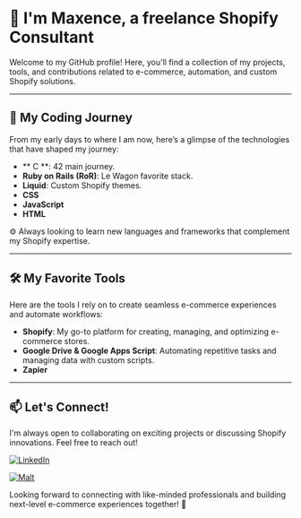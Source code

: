 # 👋 I'm Maxence, a freelance Shopify Consultant

Welcome to my GitHub profile! Here, you'll find a collection of my projects, tools, and contributions related to e-commerce, automation, and custom Shopify solutions.

---

## 🚀 **My Coding Journey**

From my early days to where I am now, here’s a glimpse of the technologies that have shaped my journey:

- ** C **: 42 main journey.
- **Ruby on Rails (RoR)**: Le Wagon favorite stack.
- **Liquid**: Custom Shopify themes.
- **CSS**
- **JavaScript**
- **HTML**

⚙️ Always looking to learn new languages and frameworks that complement my Shopify expertise.

---

## 🛠️ **My Favorite Tools**

Here are the tools I rely on to create seamless e-commerce experiences and automate workflows:

- **Shopify**: My go-to platform for creating, managing, and optimizing e-commerce stores.
- **Google Drive & Google Apps Script**: Automating repetitive tasks and managing data with custom scripts.
- **Zapier**

---

## 📫 **Let's Connect!**

I'm always open to collaborating on exciting projects or discussing Shopify innovations. Feel free to reach out!

[![LinkedIn](https://img.shields.io/badge/LinkedIn-0077B5?style=for-the-badge&logo=linkedin&logoColor=white)](https://www.linkedin.com/in/maxencetarnaud/)

[![Malt](https://img.shields.io/badge/Malt-FF6347?style=for-the-badge&logo=malt&logoColor=white)]([https://www.malt.fr/](https://www.malt.fr/profile/maxencetarnaud))

Looking forward to connecting with like-minded professionals and building next-level e-commerce experiences together! 🚀


<!--
**max212118/max212118** is a ✨ _special_ ✨ repository because its `README.md` (this file) appears on your GitHub profile.

Here are some ideas to get you started:

- 🔭 I’m currently working on ...
- 🌱 I’m currently learning ...
- 👯 I’m looking to collaborate on ...
- 🤔 I’m looking for help with ...
- 💬 Ask me about ...
- 📫 How to reach me: ...
- 😄 Pronouns: ...
- ⚡ Fun fact: ...
-->
